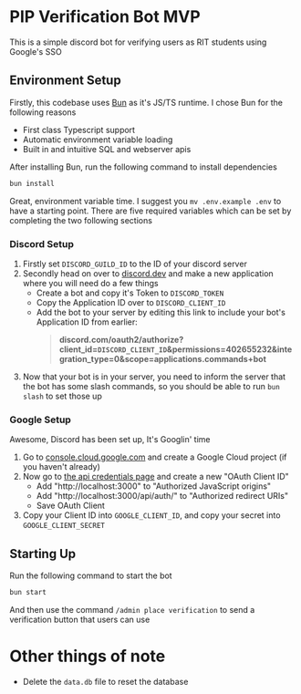 # PIP Verification Bot MVP
This is a simple discord bot for verifying users as RIT students using Google's SSO

## Environment Setup
Firstly, this codebase uses [Bun](https://bun.com) as it's JS/TS runtime. I chose Bun for the following reasons
- First class Typescript support
- Automatic environment variable loading
- Built in and intuitive SQL and webserver apis

After installing Bun, run the following command to install dependencies
```bash
bun install
```

Great, environment variable time. I suggest you `mv .env.example .env` to have a starting point. There are five required variables which can be set by completing the two following sections
### Discord Setup
1. Firstly set `DISCORD_GUILD_ID` to the ID of your discord server
2. Secondly head on over to [discord.dev](https://discord.dev) and make a new application where you will need do a few things
	- Create a bot and copy it's Token to `DISCORD_TOKEN`
	- Copy the Application ID over to `DISCORD_CLIENT_ID`
	- Add the bot to your server by editing this link to include your bot's Application ID from earlier:
		> **discord.com/oauth2/authorize?client_id=`DISCORD_CLIENT_ID`&permissions=402655232&integration_type=0&scope=applications.commands+bot**
3. Now that your bot is in your server, you need to inform the server that the bot has some slash commands, so you should be able to run `bun slash` to set those up

### Google Setup
Awesome, Discord has been set up, It's Googlin' time
1. Go to [console.cloud.google.com](https://console.cloud.google.com/projectcreate) and create a Google Cloud project (if you haven't already)
2. Now go to [the api credentials page](https://console.cloud.google.com/apis/credentials) and create a new "OAuth Client ID"
	- Add "http://localhost:3000" to "Authorized JavaScript origins"
	- Add "http://localhost:3000/api/auth/" to "Authorized redirect URIs"
	- Save OAuth Client
3. Copy your Client ID into `GOOGLE_CLIENT_ID`, and copy your secret into `GOOGLE_CLIENT_SECRET`

## Starting Up
Run the following command to start the bot
```bash
bun start
```
And then use the command `/admin place verification` to send a verification button that users can use

# Other things of note
- Delete the `data.db` file to reset the database
